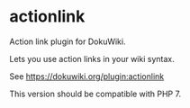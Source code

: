 # actionlink
Action link plugin for DokuWiki.

Lets you use action links in your wiki syntax.

See https://dokuwiki.org/plugin:actionlink

This version should be compatible with PHP 7.

